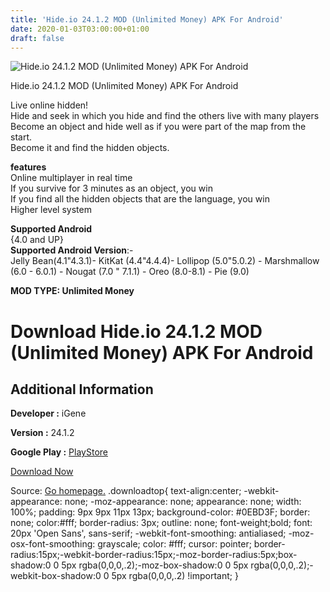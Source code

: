 ```yaml
---
title: 'Hide.io 24.1.2 MOD (Unlimited Money) APK For Android'
date: 2020-01-03T03:00:00+01:00
draft: false
---
```


![Hide.io 24.1.2 MOD (Unlimited Money) APK For Android](https://i1.wp.com/apkhome.net/wp-content/uploads/2020/01/Hide.io-24.1.2-MOD-Unlimited-Money.png "Hide.io 24.1.2 MOD (Unlimited Money) APK For Android")

  

Hide.io 24.1.2 MOD (Unlimited Money) APK For Android

Live online hidden!  
Hide and seek in which you hide and find the others live with many players  
Become an object and hide well as if you were part of the map from the start.  
Become it and find the hidden objects.

**features**  
Online multiplayer in real time  
If you survive for 3 minutes as an object, you win  
If you find all the hidden objects that are the language, you win  
Higher level system

**Supported Android**  
{4.0 and UP}  
**Supported Android Version**:-  
Jelly Bean(4.1"4.3.1)- KitKat (4.4"4.4.4)- Lollipop (5.0"5.0.2) - Marshmallow (6.0 - 6.0.1) - Nougat (7.0 " 7.1.1) - Oreo (8.0-8.1) - Pie (9.0)

**MOD TYPE: Unlimited Money**

Download Hide.io 24.1.2 MOD (Unlimited Money) APK For Android
=============================================================

Additional Information
----------------------

**Developer :** iGene

**Version :** 24.1.2

**Google Play :** [PlayStore](https://play.google.com/store/apps/details?id=com.igenesoft.hide)

  

[Download Now](https://store4app.co/post/hide-io-24-1-2-mod-unlimited-money-apk-for-android_1577977927)

  
Source: [Go homepage.](https://store4app.co/post/hide-io-24-1-2-mod-unlimited-money-apk-for-android_1577977927) .downloadtop{ text-align:center; -webkit-appearance: none; -moz-appearance: none; appearance: none; width: 100%; padding: 9px 9px 11px 13px; background-color: #0EBD3F; border: none; color:#fff; border-radius: 3px; outline: none; font-weight;bold; font: 20px 'Open Sans', sans-serif; -webkit-font-smoothing: antialiased; -moz-osx-font-smoothing: grayscale; color: #fff; cursor: pointer; border-radius:15px;-webkit-border-radius:15px;-moz-border-radius:5px;box-shadow:0 0 5px rgba(0,0,0,.2);-moz-box-shadow:0 0 5px rgba(0,0,0,.2);-webkit-box-shadow:0 0 5px rgba(0,0,0,.2) !important; }